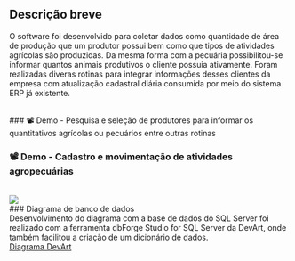 ## Descrição breve
<p>
O software foi desenvolvido para coletar dados como quantidade de área de produção que um 
produtor possui bem como que tipos de atividades agrícolas são produzidas. Da mesma forma 
com a pecuária possibilitou-se informar quantos animais produtivos o cliente possuia ativamente.
Foram realizadas diveras rotinas para integrar informações desses clientes da empresa com
atualização cadastral diária consumida por meio do sistema ERP já existente.
<p>
<br>
### 📽 Demo - Pesquisa e seleção de produtores para informar os quantitativos agrícolas ou pecuários entre outras rotinas
<br>

### 📽 Demo - Cadastro e movimentação de atividades agropecuárias
<br>
<img src="/demo/cadastro_mov.gif">

<br>
### Diagrama de banco de dados
<br>
Desenvolvimento do diagrama com a base de dados do SQL Server foi realizado 
com a ferramenta dbForge Studio for SQL Server da DevArt, onde também facilitou 
a criação de um dicionário de dados.
<br>
<a href=https://drive.google.com/file/d/1XbXpgxTWZIQ3CRomjIKGZXP2YcSDWubK/view?usp=sharing>Diagrama DevArt</a>
<br>

